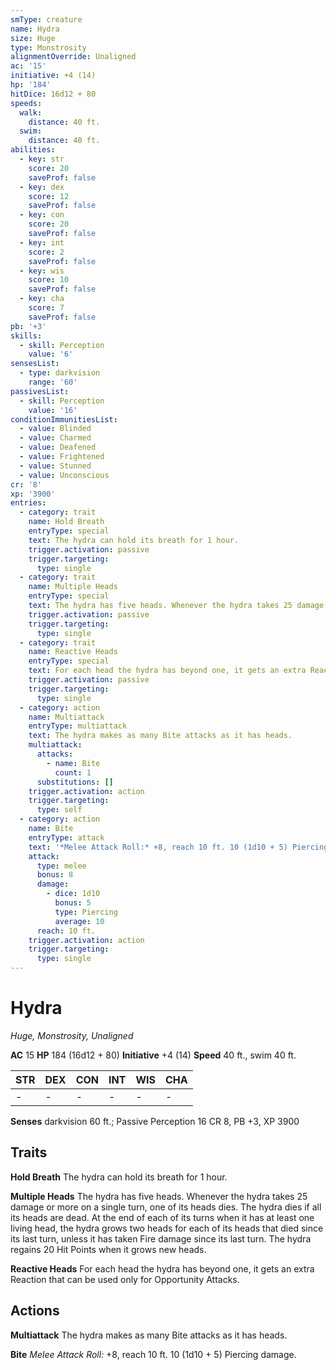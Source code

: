 ```yaml
---
smType: creature
name: Hydra
size: Huge
type: Monstrosity
alignmentOverride: Unaligned
ac: '15'
initiative: +4 (14)
hp: '184'
hitDice: 16d12 + 80
speeds:
  walk:
    distance: 40 ft.
  swim:
    distance: 40 ft.
abilities:
  - key: str
    score: 20
    saveProf: false
  - key: dex
    score: 12
    saveProf: false
  - key: con
    score: 20
    saveProf: false
  - key: int
    score: 2
    saveProf: false
  - key: wis
    score: 10
    saveProf: false
  - key: cha
    score: 7
    saveProf: false
pb: '+3'
skills:
  - skill: Perception
    value: '6'
sensesList:
  - type: darkvision
    range: '60'
passivesList:
  - skill: Perception
    value: '16'
conditionImmunitiesList:
  - value: Blinded
  - value: Charmed
  - value: Deafened
  - value: Frightened
  - value: Stunned
  - value: Unconscious
cr: '8'
xp: '3900'
entries:
  - category: trait
    name: Hold Breath
    entryType: special
    text: The hydra can hold its breath for 1 hour.
    trigger.activation: passive
    trigger.targeting:
      type: single
  - category: trait
    name: Multiple Heads
    entryType: special
    text: The hydra has five heads. Whenever the hydra takes 25 damage or more on a single turn, one of its heads dies. The hydra dies if all its heads are dead. At the end of each of its turns when it has at least one living head, the hydra grows two heads for each of its heads that died since its last turn, unless it has taken Fire damage since its last turn. The hydra regains 20 Hit Points when it grows new heads.
    trigger.activation: passive
    trigger.targeting:
      type: single
  - category: trait
    name: Reactive Heads
    entryType: special
    text: For each head the hydra has beyond one, it gets an extra Reaction that can be used only for Opportunity Attacks.
    trigger.activation: passive
    trigger.targeting:
      type: single
  - category: action
    name: Multiattack
    entryType: multiattack
    text: The hydra makes as many Bite attacks as it has heads.
    multiattack:
      attacks:
        - name: Bite
          count: 1
      substitutions: []
    trigger.activation: action
    trigger.targeting:
      type: self
  - category: action
    name: Bite
    entryType: attack
    text: '*Melee Attack Roll:* +8, reach 10 ft. 10 (1d10 + 5) Piercing damage.'
    attack:
      type: melee
      bonus: 8
      damage:
        - dice: 1d10
          bonus: 5
          type: Piercing
          average: 10
      reach: 10 ft.
    trigger.activation: action
    trigger.targeting:
      type: single
---
```


# Hydra
*Huge, Monstrosity, Unaligned*

**AC** 15
**HP** 184 (16d12 + 80)
**Initiative** +4 (14)
**Speed** 40 ft., swim 40 ft.

| STR | DEX | CON | INT | WIS | CHA |
| --- | --- | --- | --- | --- | --- |
| - | - | - | - | - | - |

**Senses** darkvision 60 ft.; Passive Perception 16
CR 8, PB +3, XP 3900

## Traits

**Hold Breath**
The hydra can hold its breath for 1 hour.

**Multiple Heads**
The hydra has five heads. Whenever the hydra takes 25 damage or more on a single turn, one of its heads dies. The hydra dies if all its heads are dead. At the end of each of its turns when it has at least one living head, the hydra grows two heads for each of its heads that died since its last turn, unless it has taken Fire damage since its last turn. The hydra regains 20 Hit Points when it grows new heads.

**Reactive Heads**
For each head the hydra has beyond one, it gets an extra Reaction that can be used only for Opportunity Attacks.

## Actions

**Multiattack**
The hydra makes as many Bite attacks as it has heads.

**Bite**
*Melee Attack Roll:* +8, reach 10 ft. 10 (1d10 + 5) Piercing damage.
